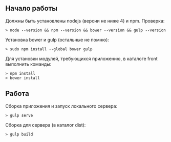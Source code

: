 Начало работы
---
Должны быть установлены nodejs (версии не ниже 4) и npm.
Проверка:
```
> node --version && npm --version && bower --version && gulp --version
```
Установка bower и gulp (остальные не помню):
```
> sudo npm install --global bower gulp
```
Для установки модулей, требующихся приложению, в каталоге front выполнить команды:
```
> npm install
> bower install
```
Работа
---
Сборка приложения и запуск локального сервера:
```
> gulp serve
```
Сборка для сервера (в каталог dist):
```
> gulp build
```
